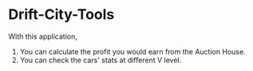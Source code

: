 # Drift-City-Tools

With this application,
1. You can calculate the profit you would earn from the Auction House.
2. You can check the cars' stats at different V level.
